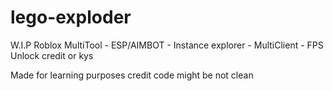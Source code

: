 # lego-exploder
 W.I.P Roblox MultiTool - ESP/AIMBOT - Instance explorer - MultiClient - FPS Unlock  credit or kys

Made for learning purposes
credit
code might be not clean